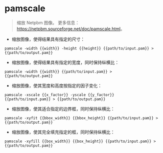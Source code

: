 # pamscale

> 缩放 Netpbm 图像。
> 更多信息：<https://netpbm.sourceforge.net/doc/pamscale.html>。

- 缩放图像，使得结果具有指定的尺寸：

`pamscale -width {{width}} -height {{height}} {{path/to/input.pam}} > {{path/to/output.pam}}`

- 缩放图像，使得结果具有指定的宽度，同时保持纵横比：

`pamscale -width {{width}} {{path/to/input.pam}} > {{path/to/output.pam}}`

- 缩放图像，使其宽度和高度按指定的因子变化：

`pamscale -xscale {{x_factor}} -yscale {{y_factor}} {{path/to/input.pam}} > {{path/to/output.pam}}`

- 缩放图像，使其适合指定的边界框，同时保持纵横比：

`pamscale -xyfit {{bbox_width}} {{bbox_height}} {{path/to/input.pam}} > {{path/to/output.pam}}`

- 缩放图像，使其完全填充指定的框，同时保持纵横比：

`pamscale -xyfill {{box_width}} {{box_height}} {{path/to/input.pam}} > {{path/to/output.pam}}`